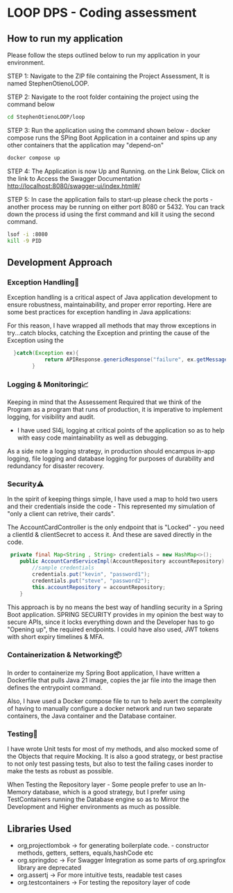 # LOOP DPS - Coding assessment
## How to run my application
Please follow the steps outlined below to run my application in your environment.

STEP 1: Navigate to the ZIP file containing the Project Assessment, It is named StephenOtienoLOOP.


STEP 2: Navigate to the root folder containing the project using the command below

```sh
cd StephenOtienoLOOP/loop
```
STEP 3: Run the application using the command shown below - docker compose runs the SPing Boot Application in a container
and spins up any other containers that the application may "depend-on"

```sh
docker compose up
```

STEP 4: The Application is now Up and Running. on the Link Below, Click on the link to Access the Swagger Documentation
[http://localhost:8080/swagger-ui/index.html#/](http://localhost:8080/swagger-ui/index.html#/)

STEP 5: In case the application fails to start-up please check the ports - another process may be running on either port 8080 or 5432. You can track down the process id using the first command and kill it using the second command.
```sh
lsof -i :8080
kill -9 PID
```
## Development Approach
### Exception Handling🛑
Exception handling is a critical aspect of Java application development to ensure robustness, 
maintainability, and proper error reporting. Here are some best practices for exception handling
in Java applications:

For this reason, I have wrapped all methods that may throw exceptions in try...catch blocks,
catching the Exception and printing the cause of the Exception using the 
```java
  }catch(Exception ex){
            return APIResponse.genericResponse("failure", ex.getMessage(), HttpStatus.INTERNAL_SERVER_ERROR);
        }
```
### Logging & Monitoring📈
Keeping in mind that the Assessement Required that we think of the Program as a program that runs of 
production, it is imperative to implement logging, for visibility and audit.
- I have used Sl4j, logging at critical points of the application so as to help with easy code maintainability as well as debugging.

As a side note a logging strategy, in production should encampus in-app logging, file logging and database logging for purposes of durability and redundancy for disaster recovery.
### Security⚠️
In the spirit of keeping things simple, I have used a map to hold two users and their credentials inside the code - 
This represented my simulation of "only a client can retrive, their cards". 

The AccountCardController is the only endpoint that is "Locked" - you need a clientId & clientSecret to access it.
And these are saved directly in the code.

```java
 private final Map<String , String> credentials = new HashMap<>();
    public AccountCardServiceImpl(AccountRepository accountRepository) {
        //sample credentials
        credentials.put("kevin", "password1");
        credentials.put("steve", "password2");
        this.accountRepository = accountRepository;
    }

```
This approach is by no means the best way of handling security in a Spring Boot application. SPRING SECURITY provides 
in my opinion the best way to secure APIs, since it locks everything down and the Developer has to go "Opening up", the required endpoints. I could have also used, JWT tokens with short expiry timelines & MFA.
### Containerization & Networking📦
In order to containerize my Spring Boot application, I have written a Dockerfile that pulls Java 21 image, copies the jar file into the image then defines the entrypoint command.

Also, I have used a Docker compose file to run to help avert the complexity of having to manually configure a docker network and run two separate containers, the Java container and the Database container.
### Testing🧪
I have wrote Unit tests for most of my methods, and also mocked some of the Objects that require Mocking. It is also a good 
strategy, or best practise to not only test passing tests, but also to test the failing cases inorder to make the tests as robust as possible.

When Testing the Repository layer - Some people prefer to use an In-Memory database, which is a good strategy, but I 
prefer using TestContainers running the Database engine so as to Mirror the Development and Higher environments as much as possible.
## Libraries Used
 - org,projectlombok -> for generating boilerplate code. - constructor methods, getters, setters, equals,hashCode etc
 - org.springdoc -> For Swagger Integration as some parts of org.springfox library are deprecated
 - org.assertj -> For more intuitive tests, readable test cases
 - org.testcontainers -> For testing the repository layer of code
